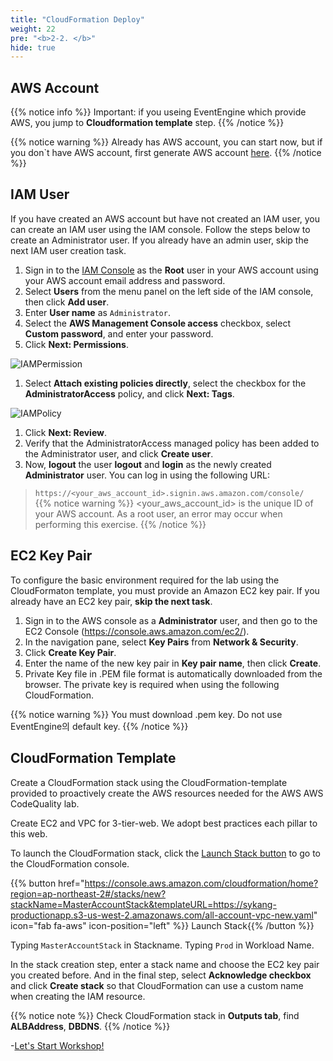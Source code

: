 ```yaml
---
title: "CloudFormation Deploy"
weight: 22
pre: "<b>2-2. </b>"
hide: true
---
```


## AWS Account

{{% notice info %}}
Important: if you useing EventEngine which provide AWS, you jump to **Cloudformation template** step. 
{{% /notice %}}

{{% notice warning %}}
Already has AWS account, you can start now, but if you don`t have AWS account, first generate AWS account [here](https://aws.amazon.com/premiumsupport/knowledge-center/create-and-activate-aws-account/).
{{% /notice %}}

## IAM User
If you have created an AWS account but have not created an IAM user, you can create an IAM user using the IAM console. Follow the steps below to create an Administrator user. If you already have an admin user, skip the next IAM user creation task.


1. Sign in to the [IAM Console](https://console.aws.amazon.com/iam/) as the **Root** user in your AWS account using your AWS account email address and password.
1. Select **Users** from the menu panel on the left side of the IAM console, then click **Add user**.
1. Enter **User name** as `Administrator`.
1. Select the **AWS Management Console access** checkbox, select **Custom password**, and enter your password.
1. Click **Next: Permissions**.

![IAMPermission](/images/iam_user_01.png)
1. Select **Attach existing policies directly**, select the checkbox for the **AdministratorAccess** policy, and click **Next: Tags**.

![IAMPolicy](/images/iam_user_02.png)
1. Click **Next: Review**.
1. Verify that the AdministratorAccess managed policy has been added to the Administrator user, and click **Create user**.
1. Now, **logout** the user **logout** and **login** as the newly created **Administrator** user. You can log in using the following URL:
> `https://<your_aws_account_id>.signin.aws.amazon.com/console/`  
{{% notice warning %}}
<your_aws_account_id> is the unique ID of your AWS account. As a root user, an error may occur when performing this exercise.
{{% /notice %}}

## EC2 Key Pair
To configure the basic environment required for the lab using the CloudFormaton template, you must provide an Amazon EC2 key pair. If you already have an EC2 key pair, **skip the next task**.
1. Sign in to the AWS console as a **Administrator** user, and then go to the EC2 Console (https://console.aws.amazon.com/ec2/).
1. In the navigation pane, select **Key Pairs** from **Network & Security**.
1. Click **Create Key Pair**.
1. Enter the name of the new key pair in **Key pair name**, then click **Create**.
1. Private Key file in .PEM file format is automatically downloaded from the browser. The private key is required when using the following CloudFormation.
 
{{% notice warning %}}
You must download .pem key. Do not use EventEngine의 default key.
{{% /notice %}}


## CloudFormation Template
Create a CloudFormation stack using the CloudFormation-template provided to proactively create the AWS resources needed for the AWS AWS CodeQuality lab.

Create EC2 and VPC for 3-tier-web. We adopt best practices each pillar to this web.

To launch the CloudFormation stack, click the  [Launch Stack button](https://console.aws.amazon.com/cloudformation/home?region=ap-northeast-2#/stacks/new?stackName=MasterAccountStack&templateURL=https://sykang-productionapp.s3-us-west-2.amazonaws.com/all-account-vpc-new.yaml) to go to the CloudFormation console.
 
 
{{% button href="https://console.aws.amazon.com/cloudformation/home?region=ap-northeast-2#/stacks/new?stackName=MasterAccountStack&templateURL=https://sykang-productionapp.s3-us-west-2.amazonaws.com/all-account-vpc-new.yaml" icon="fab fa-aws" icon-position="left" %}}&nbsp;Launch Stack{{% /button %}}


Typing `MasterAccountStack` in Stackname.
Typing `Prod` in Workload Name.

In the stack creation step, enter a stack name and choose the EC2 key pair you created before. And in the final step, select **Acknowledge checkbox** and click **Create stack** so that CloudFormation can use a custom name when creating the IAM resource.



{{% notice note %}}
Check CloudFormation stack in **Outputs tab**, find **ALBAddress**, **DBDNS**.
{{% /notice %}}

-[Let's Start Workshop!](/performanceefficiency) 




